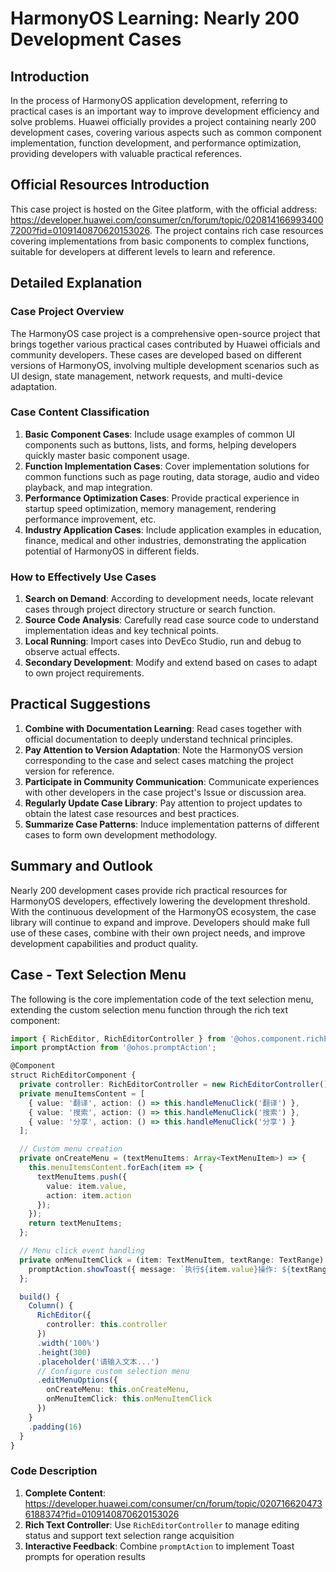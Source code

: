 # HarmonyOS Learning: Nearly 200 Development Cases

## Introduction
In the process of HarmonyOS application development, referring to practical cases is an important way to improve development efficiency and solve problems. Huawei officially provides a project containing nearly 200 development cases, covering various aspects such as common component implementation, function development, and performance optimization, providing developers with valuable practical references.

## Official Resources Introduction
This case project is hosted on the Gitee platform, with the official address: https://developer.huawei.com/consumer/cn/forum/topic/0208141669934007200?fid=0109140870620153026. The project contains rich case resources covering implementations from basic components to complex functions, suitable for developers at different levels to learn and reference.

## Detailed Explanation
### Case Project Overview
The HarmonyOS case project is a comprehensive open-source project that brings together various practical cases contributed by Huawei officials and community developers. These cases are developed based on different versions of HarmonyOS, involving multiple development scenarios such as UI design, state management, network requests, and multi-device adaptation.

### Case Content Classification
1. **Basic Component Cases**: Include usage examples of common UI components such as buttons, lists, and forms, helping developers quickly master basic component usage.
2. **Function Implementation Cases**: Cover implementation solutions for common functions such as page routing, data storage, audio and video playback, and map integration.
3. **Performance Optimization Cases**: Provide practical experience in startup speed optimization, memory management, rendering performance improvement, etc.
4. **Industry Application Cases**: Include application examples in education, finance, medical and other industries, demonstrating the application potential of HarmonyOS in different fields.

### How to Effectively Use Cases
1. **Search on Demand**: According to development needs, locate relevant cases through project directory structure or search function.
2. **Source Code Analysis**: Carefully read case source code to understand implementation ideas and key technical points.
3. **Local Running**: Import cases into DevEco Studio, run and debug to observe actual effects.
4. **Secondary Development**: Modify and extend based on cases to adapt to own project requirements.

## Practical Suggestions
1. **Combine with Documentation Learning**: Read cases together with official documentation to deeply understand technical principles.
2. **Pay Attention to Version Adaptation**: Note the HarmonyOS version corresponding to the case and select cases matching the project version for reference.
3. **Participate in Community Communication**: Communicate experiences with other developers in the case project's Issue or discussion area.
4. **Regularly Update Case Library**: Pay attention to project updates to obtain the latest case resources and best practices.
5. **Summarize Case Patterns**: Induce implementation patterns of different cases to form own development methodology.

## Summary and Outlook
Nearly 200 development cases provide rich practical resources for HarmonyOS developers, effectively lowering the development threshold. With the continuous development of the HarmonyOS ecosystem, the case library will continue to expand and improve. Developers should make full use of these cases, combine with their own project needs, and improve development capabilities and product quality.

## Case - Text Selection Menu

The following is the core implementation code of the text selection menu, extending the custom selection menu function through the rich text component:

```typescript
import { RichEditor, RichEditorController } from '@ohos.component.richEditor';
import promptAction from '@ohos.promptAction';

@Component
struct RichEditorComponent {
  private controller: RichEditorController = new RichEditorController();
  private menuItemsContent = [
    { value: '翻译', action: () => this.handleMenuClick('翻译') },
    { value: '搜索', action: () => this.handleMenuClick('搜索') },
    { value: '分享', action: () => this.handleMenuClick('分享') }
  ];

  // Custom menu creation
  private onCreateMenu = (textMenuItems: Array<TextMenuItem>) => {
    this.menuItemsContent.forEach(item => {
      textMenuItems.push({
        value: item.value,
        action: item.action
      });
    });
    return textMenuItems;
  };

  // Menu click event handling
  private onMenuItemClick = (item: TextMenuItem, textRange: TextRange) => {
    promptAction.showToast({ message: `执行${item.value}操作: ${textRange.text}` });
  };

  build() {
    Column() {
      RichEditor({
        controller: this.controller
      })
      .width('100%')
      .height(300)
      .placeholder('请输入文本...')
      // Configure custom selection menu
      .editMenuOptions({
        onCreateMenu: this.onCreateMenu,
        onMenuItemClick: this.onMenuItemClick
      })
    }
    .padding(16)
  }
}
```

### Code Description
1. **Complete Content**: https://developer.huawei.com/consumer/cn/forum/topic/0207166204736188374?fid=0109140870620153026
2. **Rich Text Controller**: Use `RichEditorController` to manage editing status and support text selection range acquisition
3. **Interactive Feedback**: Combine `promptAction` to implement Toast prompts for operation results